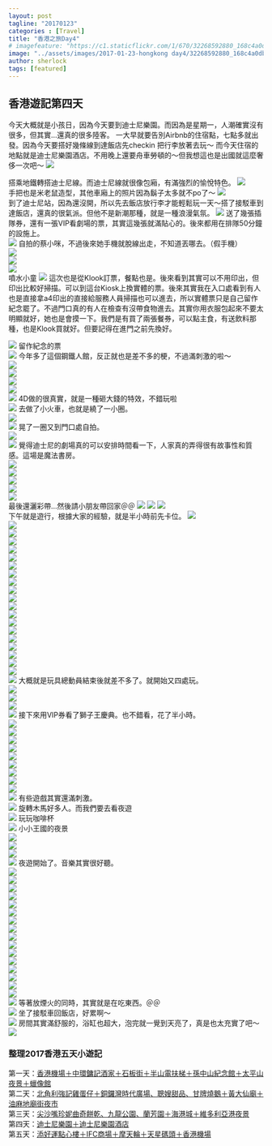 ```yaml
---
layout: post
tagline: "20170123"
categories : [Travel]
title: "香港之旅Day4"
# imagefeature: "https://c1.staticflickr.com/1/670/32268592880_168c4a0dbb_b.jpg"
image: "../assets/images/2017-01-23-hongkong day4/32268592880_168c4a0dbb_b.jpg"
author: sherlock
tags: [featured]
---
```


## 香港遊記第四天

今天大概就是小孩日，因為今天要到迪士尼樂園。而因為是星期一，人潮確實沒有很多，但其實...還真的很多陸客。
一大早就要告別Airbnb的住宿點，七點多就出發。因為今天要搭好幾條線到達飯店先checkin 把行李放著去玩～
而今天住宿的地點就是迪士尼樂園酒店。不用晚上還要舟車勞頓的～但我想這也是出國就這麼奢侈一次吧～
![](https://farm1.staticflickr.com/572/32525639921_c293291acc_o.png)

搭乘地鐵轉搭迪士尼線。而迪士尼線就很像包廂，有滿強烈的愉悅特色。
![](https://farm1.staticflickr.com/723/31835630233_f40ebf61b2_b.jpg)  
手把也是米老鼠造型，其他車廂上的照片因為鬍子太多就不po了～
![](https://farm1.staticflickr.com/662/31835632053_af6edc1da1_b.jpg)  
到了迪士尼站，因為還沒開，所以先去飯店放行李才能輕鬆玩一天～搭了接駁車到達飯店，還真的很氣派。但他不是新潮那種，就是一種浪漫氣氛。
![](https://farm1.staticflickr.com/323/31835633513_a30f95b99a_b.jpg)
送了幾張插隊券，還有一張VIP看劇場的票，其實這幾張就滿貼心的。後來都用在排隊50分鐘的設施上。  
![](https://farm1.staticflickr.com/707/31804824174_11e5129b35_b.jpg)
自拍的蔡小咪，不過後來她手機就脫線出走，不知道丟哪去。（假手機）  
![](https://farm1.staticflickr.com/647/31835637753_227fc06b90_b.jpg)  
![](https://farm1.staticflickr.com/470/31835638773_a08df03555_b.jpg)  
![](https://farm1.staticflickr.com/271/32494746712_77ce7cacea_b.jpg)  
噴水小童
![](https://farm1.staticflickr.com/579/32494748792_83bf591724_b.jpg)
這次也是從Klook訂票，餐點也是。後來看到其實可以不用印出，但印出比較好掃描。可以到這台Kiosk上換實體的票。後來其實我在入口處看到有人也是直接拿a4印出的直接給服務人員掃描也可以進去，所以實體票只是自己留作紀念罷了。不過門口真的有人在檢查有沒帶食物進去。其實你用衣服包起來不要太明顯就好，她也是會摸一下。我們是有買了兩張餐券，可以點主食，有送飲料那種，也是Klook買就好。但要記得在進門之前先換好。
  
![](https://farm1.staticflickr.com/586/31835653963_795794f66c_b.jpg)
留作紀念的票  
![](https://farm1.staticflickr.com/743/32647882615_c304121a11_b.jpg)
今年多了這個鋼鐵人館，反正就也是差不多的梗，不過滿刺激的啦～  
![](https://farm1.staticflickr.com/398/32647883825_a46b446875_b.jpg)  
![](https://farm1.staticflickr.com/687/32494755462_17becbb2b2_b.jpg)  
![](https://farm1.staticflickr.com/762/32494756652_836b0b51bc_b.jpg)  
![](https://farm1.staticflickr.com/580/32494757692_a79d8d4b0b_b.jpg)  
![](https://farm1.staticflickr.com/338/32268571220_2a02916873_b.jpg)
4D做的很真實，就是一種砸大錢的特效，不錯玩啦  
![](https://farm1.staticflickr.com/463/32525346491_bba56e8b66_b.jpg)
去做了小火車，也就是繞了一小圈。  
![](https://farm1.staticflickr.com/375/31835678763_8792385479_b.jpg)  
![](https://farm1.staticflickr.com/350/31835680283_b00c66d23d_b.jpg)
晃了一圈又到門口處自拍。  
![](https://farm1.staticflickr.com/568/32607046496_0808b605e2_b.jpg)  
![](https://farm1.staticflickr.com/418/32607048376_6a29a86199_b.jpg)
覺得迪士尼的劇場真的可以安排時間看一下，人家真的弄得很有故事性和質感。這場是魔法書房。  
![](https://farm1.staticflickr.com/510/32607050086_50eb5a08a7_b.jpg)  
![](https://farm1.staticflickr.com/579/32607051636_187c9fdfe6_b.jpg)  
![](https://farm1.staticflickr.com/558/32607052566_08b73e106e_b.jpg)  
![](https://farm1.staticflickr.com/371/32607054686_911e91992d_b.jpg)  
![](https://farm1.staticflickr.com/670/32268592880_168c4a0dbb_b.jpg)  
最後還灑彩帶...然後請小朋友帶回家＠＠
![](https://farm1.staticflickr.com/560/32607058306_3172d54370_b.jpg)
![](https://farm1.staticflickr.com/306/31835694663_e562722dd8_b.jpg)
![](https://farm1.staticflickr.com/772/32494771682_44a2a3110f_b.jpg)  
下午就是遊行，根據大家的經驗，就是半小時前先卡位。
![](https://farm1.staticflickr.com/531/31835700173_507637d74e_b.jpg)  
![](https://farm1.staticflickr.com/701/31835702163_d2839cf99d_b.jpg)  
![](https://farm1.staticflickr.com/570/31835704433_fd15613387_b.jpg)  
![](https://farm1.staticflickr.com/279/31835706363_0b014042ed_b.jpg)  
![](https://farm1.staticflickr.com/566/31835708083_2b0ca0fdba_b.jpg)  
![](https://farm1.staticflickr.com/404/31835710013_c4781e0612_b.jpg)  
![](https://farm1.staticflickr.com/743/31835712313_186c5ab999_b.jpg)  
![](https://farm1.staticflickr.com/263/32647923385_3a369be14b_b.jpg)  
![](https://farm1.staticflickr.com/362/32525379661_efb4128290_b.jpg)  
![](https://farm1.staticflickr.com/602/32525380991_ba832b836f_b.jpg)  
![](https://farm1.staticflickr.com/595/32494797362_9ffa8c0afa_b.jpg)  
![](https://farm1.staticflickr.com/312/32607084086_2f42d6d12f_b.jpg)  
![](https://farm1.staticflickr.com/496/32494800332_3ee983892d_b.jpg)  
![](https://farm1.staticflickr.com/577/32647931175_aa16dd4e4b_b.jpg)  
![](https://farm1.staticflickr.com/743/32268621610_1548b3e6fc_b.jpg)  
![](https://farm1.staticflickr.com/725/32525391521_71ebf8472c_b.jpg)  
![](https://farm1.staticflickr.com/554/32607099456_d89eba7896_b.jpg)  
![](https://farm1.staticflickr.com/412/31804879864_28cd1d36c6_b.jpg)  
![](https://farm1.staticflickr.com/506/32494809572_9779ae5789_b.jpg)  
![](https://farm1.staticflickr.com/266/32647941745_33e580a190_b.jpg)  
![](https://farm1.staticflickr.com/684/31804884504_532fa5e7d1_b.jpg)
大概就是玩具總動員結束後就差不多了。就開始又四處玩。  
![](https://farm1.staticflickr.com/772/32607108266_f1dd6639fb_b.jpg)  
![](https://farm1.staticflickr.com/492/32647949545_5dd8f8f5ee_b.jpg)  
![](https://farm1.staticflickr.com/269/32525407161_e22f53e18f_b.jpg)  
![](https://farm1.staticflickr.com/469/32607114086_dca71cf9f0_b.jpg)
接下來用VIP券看了獅子王慶典。也不錯看，花了半小時。  
![](https://farm1.staticflickr.com/738/32494820742_7fb107af30_b.jpg)  
![](https://farm1.staticflickr.com/630/32268647480_4e8f08de4f_b.jpg)  
![](https://farm1.staticflickr.com/512/32525417801_bfd2e79c8d_b.jpg)  
![](https://farm1.staticflickr.com/668/32525419051_8ec8052394_b.jpg)  
![](https://farm1.staticflickr.com/667/32494825082_d1ceda8121_b.jpg)  
![](https://farm1.staticflickr.com/338/32607128126_f22bc52ea0_b.jpg)  
![](https://farm1.staticflickr.com/318/32494826162_9958afc02a_b.jpg)  
![](https://farm1.staticflickr.com/746/32494826702_a6e6130813_b.jpg)  
![](https://farm1.staticflickr.com/472/32607135736_0c51f4cce4_b.jpg)  
![](https://farm1.staticflickr.com/520/32607138286_907a01bd27_b.jpg)
有些遊戲其實還滿刺激。  
![](https://farm1.staticflickr.com/270/31804912524_2ce49454ff_b.jpg)
旋轉木馬好多人。而我們要去看夜遊  
![](https://farm1.staticflickr.com/635/32607143726_7a1477169f_b.jpg)
玩玩咖啡杯  
![](https://farm1.staticflickr.com/639/32525433201_294dc8d463_b.jpg)
小小王國的夜景  
![](https://farm1.staticflickr.com/615/32268679530_6d7943abe5_b.jpg)  
![](https://farm1.staticflickr.com/541/32607151676_fe16216321_b.jpg)  
![](https://farm1.staticflickr.com/533/32268685090_50f3298a25_b.jpg)  
![](https://farm1.staticflickr.com/410/31835763803_f9b03c0e83_b.jpg)
夜遊開始了。音樂其實很好聽。  
![](https://farm1.staticflickr.com/526/32494836862_1048c2d5f8_b.jpg)  
![](https://farm1.staticflickr.com/658/32494837952_773de4e1f9_b.jpg)  
![](https://farm1.staticflickr.com/749/32525445441_5e9053fb7b_b.jpg)  
![](https://farm1.staticflickr.com/675/32607164826_39f72d080d_b.jpg)  
![](https://farm1.staticflickr.com/549/32268699910_bc4b25ce6f_b.jpg)  
![](https://farm1.staticflickr.com/277/32494843772_0d774d531a_b.jpg)  
![](https://farm1.staticflickr.com/543/32494845982_3a55c33101_b.jpg)  
![](https://farm1.staticflickr.com/355/32525454531_a9b9a80e70_b.jpg)  
![](https://farm1.staticflickr.com/704/32525457041_502b57f16b_b.jpg)  
![](https://farm1.staticflickr.com/751/32525459721_e22246e70e_b.jpg)  
![](https://farm1.staticflickr.com/713/31804937614_c02b11a54e_b.jpg)  
![](https://farm1.staticflickr.com/551/32525466621_65f6ea3f75_b.jpg)  
![](https://farm1.staticflickr.com/420/31835777563_6153897dee_b.jpg)  
![](https://farm1.staticflickr.com/570/32494862452_6e9b7d3c46_b.jpg)  
![](https://farm1.staticflickr.com/354/32607187236_41cfa586b2_b.jpg)  
![](https://farm1.staticflickr.com/395/31804943724_942dae0ec7_b.jpg)  
![](https://farm1.staticflickr.com/327/32525480251_8cce3ef803_b.jpg)
等著放煙火的同時，其實就是在吃東西。＠＠  
![](https://farm1.staticflickr.com/432/32607191806_08a76c5a90_b.jpg)
坐了接駁車回飯店，好累啊～  
![](https://farm1.staticflickr.com/299/31835784303_1bb0ab48df_b.jpg)
房間其實滿舒服的，浴缸也超大，泡完就一覺到天亮了，真是也太充實了吧～  
![](https://farm1.staticflickr.com/547/32525484481_995824d6cd_b.jpg)  

### 整理2017香港五天小遊記
第一天：[香港機場＋中環鏞記酒家＋石板街＋半山電扶梯＋孫中山紀念館＋太平山夜景＋蠟像館](http://dearsherlock.github.io/travel/hongkong-day1-guide)  
第二天：[北角利強記雞蛋仔＋銅鑼灣時代廣場、聰嫂甜品、甘牌燒鵝＋黃大仙廟＋油麻地廟街夜市](http://dearsherlock.github.io/travel/hongkong-day2)  
第三天：[尖沙嘴珍妮曲奇餅乾、九龍公園、蘭芳園＋海港城＋維多利亞港夜景](http://dearsherlock.github.io/travel/hongkong-day3)  
第四天：[迪士尼樂園＋迪士尼樂園酒店](http://dearsherlock.github.io/travel/hongkong-day4)  
第五天：[添好運點心樓＋IFC商場＋摩天輪＋天星碼頭＋香港機場](http://dearsherlock.github.io/travel/hongkong-day5)